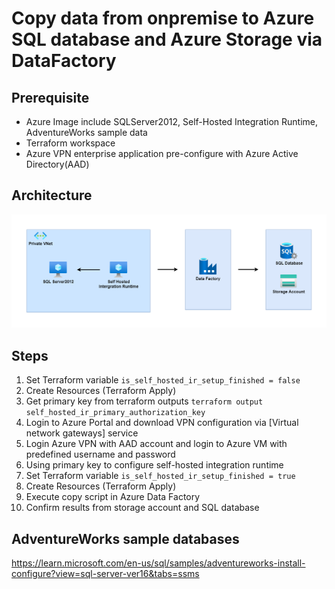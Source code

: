 # Copy data from onpremise to Azure SQL database and Azure Storage via DataFactory

## Prerequisite
- Azure Image include SQLServer2012, Self-Hosted Integration Runtime, AdventureWorks sample data
- Terraform workspace
- Azure VPN enterprise application pre-configure with Azure Active Directory(AAD)

## Architecture
![img](../docs/copydata_from_onpremise.png)

## Steps
1. Set Terraform variable `is_self_hosted_ir_setup_finished = false`
2. Create Resources (Terraform Apply)
3. Get primary key from terraform outputs `terraform output self_hosted_ir_primary_authorization_key`
4. Login to Azure Portal and download VPN configuration via [Virtual network gateways] service
5. Login Azure VPN with AAD account and login to Azure VM with predefined username and password
6. Using primary key to configure self-hosted integration runtime
7. Set Terraform variable `is_self_hosted_ir_setup_finished = true`
8. Create Resources (Terraform Apply)
9. Execute copy script in Azure Data Factory
10. Confirm results from storage account and SQL database

## AdventureWorks sample databases
https://learn.microsoft.com/en-us/sql/samples/adventureworks-install-configure?view=sql-server-ver16&tabs=ssms

